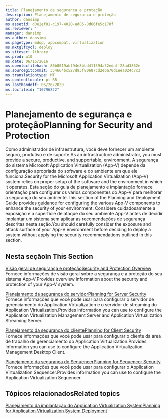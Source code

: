 ```yaml
---
title: Planejamento de segurança e proteção
description: Planejamento de segurança e proteção
author: dansimp
ms.assetid: d0e2ef81-c197-4020-ad85-8d66fe5c178f
ms.reviewer: ''
manager: dansimp
ms.author: dansimp
ms.pagetype: mdop, appcompat, virtualization
ms.mktglfcycl: deploy
ms.sitesec: library
ms.prod: w10
ms.date: 06/16/2016
ms.openlocfilehash: 80b8019abf94e8bbd411594a52edaff28ad3862e
ms.sourcegitcommit: 354664bc527d93f80687cd2eba70d1eea024c7c3
ms.translationtype: MT
ms.contentlocale: pt-BR
ms.lasthandoff: 06/26/2020
ms.locfileid: "10796822"
---
```

# <span data-ttu-id="b9789-103">Planejamento de segurança e proteção</span><span class="sxs-lookup"><span data-stu-id="b9789-103">Planning for Security and Protection</span></span>


<span data-ttu-id="b9789-104">Como administrador de infraestrutura, você deve fornecer um ambiente seguro, produtivo e de suporte.</span><span class="sxs-lookup"><span data-stu-id="b9789-104">As an infrastructure administrator, you must provide a secure, productive, and supportable, environment.</span></span> <span data-ttu-id="b9789-105">A segurança do sistema Microsoft Application Virtualization (App-V) depende da configuração apropriada do software e do ambiente em que ele funciona.</span><span class="sxs-lookup"><span data-stu-id="b9789-105">Security for the Microsoft Application Virtualization (App-V) system relies on proper setup of the software and the environment in which it operates.</span></span> <span data-ttu-id="b9789-106">Esta seção do guia de planejamento e implantação fornece orientação para configurar os vários componentes do App-V para melhorar a segurança do seu ambiente.</span><span class="sxs-lookup"><span data-stu-id="b9789-106">This section of the Planning and Deployment Guide provides guidance for configuring the various App-V components to enhance the security of your environment.</span></span> <span data-ttu-id="b9789-107">Considere cuidadosamente a exposição e a superfície de ataque do seu ambiente App-V antes de decidir implantar um sistema sem aplicar as recomendações de segurança descritas nesta seção.</span><span class="sxs-lookup"><span data-stu-id="b9789-107">You should carefully consider the exposure and attack surface of your App-V environment before deciding to deploy a system without applying the security recommendations outlined in this section.</span></span>

## <span data-ttu-id="b9789-108">Nesta seção</span><span class="sxs-lookup"><span data-stu-id="b9789-108">In This Section</span></span>


<a href="" id="security-and-protection-overview"></a>[<span data-ttu-id="b9789-109">Visão geral de segurança e proteção</span><span class="sxs-lookup"><span data-stu-id="b9789-109">Security and Protection Overview</span></span>](security-and-protection-overview.md)  
<span data-ttu-id="b9789-110">Fornece informações de visão geral sobre a segurança e a proteção do seu sistema App-V.</span><span class="sxs-lookup"><span data-stu-id="b9789-110">Provides overview information about the security and protection of your App-V system.</span></span>

<a href="" id="planning-for-server-security"></a>[<span data-ttu-id="b9789-111">Planejamento da segurança do servidor</span><span class="sxs-lookup"><span data-stu-id="b9789-111">Planning for Server Security</span></span>](planning-for-server-security.md)  
<span data-ttu-id="b9789-112">Fornece informações que você pode usar para configurar o servidor de gerenciamento do Application Virtualization e o servidor de streaming do Application Virtualization.</span><span class="sxs-lookup"><span data-stu-id="b9789-112">Provides information you can use to configure the Application Virtualization Management Server and Application Virtualization Streaming Server.</span></span>

<a href="" id="planning-for-client-security"></a>[<span data-ttu-id="b9789-113">Planejamento da segurança do cliente</span><span class="sxs-lookup"><span data-stu-id="b9789-113">Planning for Client Security</span></span>](planning-for-client-security.md)  
<span data-ttu-id="b9789-114">Fornece informações que você pode usar para configurar o cliente da área de trabalho de gerenciamento do Application Virtualization.</span><span class="sxs-lookup"><span data-stu-id="b9789-114">Provides information you can use to configure the Application Virtualization Management Desktop Client.</span></span>

<a href="" id="planning-for-sequencer-security"></a>[<span data-ttu-id="b9789-115">Planejamento da segurança do Sequencer</span><span class="sxs-lookup"><span data-stu-id="b9789-115">Planning for Sequencer Security</span></span>](planning-for-sequencer-security.md)  
<span data-ttu-id="b9789-116">Fornece informações que você pode usar para configurar o Application Virtualization Sequencer.</span><span class="sxs-lookup"><span data-stu-id="b9789-116">Provides information you can use to configure the Application Virtualization Sequencer.</span></span>

## <span data-ttu-id="b9789-117">Tópicos relacionados</span><span class="sxs-lookup"><span data-stu-id="b9789-117">Related topics</span></span>


[<span data-ttu-id="b9789-118">Planejamento da implantação do Application Virtualization System</span><span class="sxs-lookup"><span data-stu-id="b9789-118">Planning for Application Virtualization System Deployment</span></span>](planning-for-application-virtualization-system-deployment.md)

 

 





